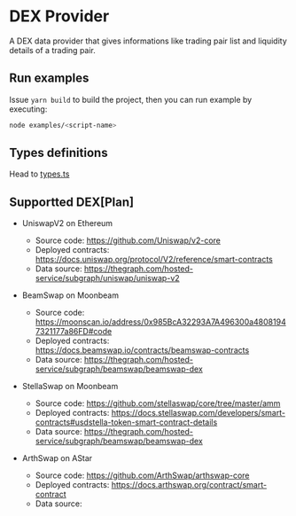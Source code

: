 # DEX Provider

A DEX data provider that gives informations like trading pair list and liquidity details of a trading pair.

## Run examples

Issue `yarn build` to build the project, then you can run example by  executing:

```sh
node examples/<script-name>
```

## Types definitions

Head to [types.ts](./src/types.ts)

## Supportted DEX[Plan]

- UniswapV2 on Ethereum

    - Source code: https://github.com/Uniswap/v2-core
    - Deployed contracts: https://docs.uniswap.org/protocol/V2/reference/smart-contracts
    - Data source: https://thegraph.com/hosted-service/subgraph/uniswap/uniswap-v2

- BeamSwap on Moonbeam

    - Source code: https://moonscan.io/address/0x985BcA32293A7A496300a48081947321177a86FD#code
    - Deployed contracts: https://docs.beamswap.io/contracts/beamswap-contracts
    - Data source: https://thegraph.com/hosted-service/subgraph/beamswap/beamswap-dex

- StellaSwap on Moonbeam

    - Source code: https://github.com/stellaswap/core/tree/master/amm
    - Deployed contracts: https://docs.stellaswap.com/developers/smart-contracts#usdstella-token-smart-contract-details
    - Data source: https://thegraph.com/hosted-service/subgraph/beamswap/beamswap-dex

- ArthSwap on AStar

    - Source code: https://github.com/ArthSwap/arthswap-core
    - Deployed contracts: https://docs.arthswap.org/contract/smart-contract
    - Data source: 
